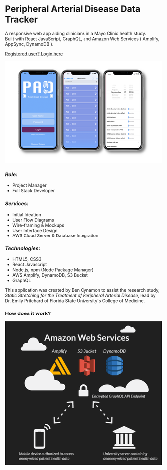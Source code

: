 # Peripheral Arterial Disease Data Tracker
A responsive web app aiding clinicians in a Mayo Clinic health study.  
Built with React JavaScript, GraphQL, and Amazon Web Services ( Amplify, AppSync, DynamoDB ).

[Registered user? Login here](https://cynamonster.github.io/pad-stat-track)

![](pad-mocks.png)

### _Role:_
* Project Manager
* Full Stack Developer

### _Services:_
* Initial Ideation
* User Flow Diagrams
* Wire-framing & Mockups
* User Interface Design
* AWS Cloud Server & Database Integration

### _Technologies:_
* HTML5, CSS3
* React Javascript
* Node.js, npm (Node Package Manager)
* AWS Amplify, DynamoDB, S3 Bucket
* GraphQL

This application was created by Ben Cynamon to assist the research study, *Static Stretching for the Treatment of Peripheral Arterial Disease*, lead by Dr. Emily Pritchard of Florida State University's College of Medicine.

### How does it work?

![](aws-diagram.png "Helpful depiction of the app's stack")
